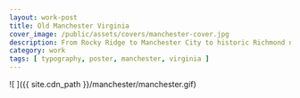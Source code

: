 ```yaml
---
layout: work-post
title: Old Manchester Virginia
cover_image: /public/assets/covers/manchester-cover.jpg
description: From Rocky Ridge to Manchester City to historic Richmond neighborhood, Manchester has a rich history that brings life to Richmond, VA's southern side. This content is curated from The Valentine on Google's Cultural Institute site. 
category: work
tags: [ typography, poster, manchester, virginia ]
---
```


![ ]({{ site.cdn_path }}/manchester/manchester.gif)

